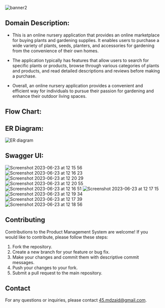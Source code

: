 ![banner2](https://github.com/Mdzaidsiddique/Blooming-Buds/assets/87862008/9b7bf0e6-f432-4afb-a0b6-590282a9d6bc)

## Domain Description:

- This is an online nursery application that provides an online marketplace for buying plants and gardening supplies. It enables users to purchase a wide variety of plants, seeds, planters, and accessories for gardening from the convenience of their own homes.

- The application typically has features that allow users to search for specific plants or products, browse through various categories of plants and products, and read detailed descriptions and reviews before making a purchase.

- Overall, an online nursery application provides a convenient and efficient way for individuals to pursue their passion for gardening and enhance their outdoor living spaces.

## Flow Chart:

## ER Diagram:

![ER diagram](https://github.com/Mdzaidsiddique/Blooming-Buds/assets/87862008/940447f4-5635-4528-8056-8003687f1558)

## Swagger UI:

![Screenshot 2023-06-23 at 12 15 56](https://github.com/Mdzaidsiddique/Blooming-Buds/assets/87862008/fe7756d9-4707-42f1-af69-bfb89c2dda01)
![Screenshot 2023-06-23 at 12 16 23](https://github.com/Mdzaidsiddique/Blooming-Buds/assets/87862008/73b899c2-4433-4220-bf43-97878e6e9d57)
![Screenshot 2023-06-23 at 12 20 29](https://github.com/Mdzaidsiddique/Blooming-Buds/assets/87862008/9c6bc362-ee15-4b26-86b2-e5a42072edb5)
![Screenshot 2023-06-23 at 12 20 55](https://github.com/Mdzaidsiddique/Blooming-Buds/assets/87862008/9785d8f7-0e56-4ec5-93a0-eb526a74affd)
![Screenshot 2023-06-23 at 12 16 51](https://github.com/Mdzaidsiddique/Blooming-Buds/assets/87862008/1d4a2277-e7de-41dd-bd05-874cc7e9fc4a)
![Screenshot 2023-06-23 at 12 17 15](https://github.com/Mdzaidsiddique/Blooming-Buds/assets/87862008/afcc7b28-9b36-4d42-b21a-209a4b855f9f)
![Screenshot 2023-06-23 at 12 19 34](https://github.com/Mdzaidsiddique/Blooming-Buds/assets/87862008/b83b93ff-ff73-4195-9d38-67778ae45aef)
![Screenshot 2023-06-23 at 12 17 39](https://github.com/Mdzaidsiddique/Blooming-Buds/assets/87862008/72f55fd6-058b-4b35-8584-87b1df75e899)
![Screenshot 2023-06-23 at 12 18 56](https://github.com/Mdzaidsiddique/Blooming-Buds/assets/87862008/233c9a74-4a25-4d6f-ae21-e287a0b98507)


## Contributing

Contributions to the Product Management System are welcome! If you would like to contribute, please follow these steps:

1. Fork the repository.
2. Create a new branch for your feature or bug fix.
3. Make your changes and commit them with descriptive commit messages.
4. Push your changes to your fork.
5. Submit a pull request to the main repository.

## Contact

For any questions or inquiries, please contact [45.mdzaid@gmail.com](45.mdzaid@gmail.com).
